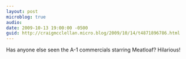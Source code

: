 ```yaml
---
layout: post
microblog: true
audio: 
date: 2009-10-13 19:00:00 -0500
guid: http://craigmcclellan.micro.blog/2009/10/14/t4871896786.html
---
```

Has anyone else seen the A-1 commercials starring Meatloaf? Hilarious!
